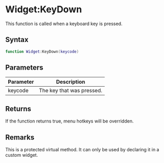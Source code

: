 # Widget:KeyDown

This function is called when a keyboard key is pressed.

## Syntax

```lua
function Widget:KeyDown(keycode)
```

## Parameters

| Parameter | Description |
|---|---|
| keycode | The key that was pressed. |

## Returns

If the function returns true, menu hotkeys will be overridden.

## Remarks

This is a protected virtual method. It can only be used by declaring it in a custom widget.